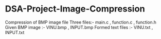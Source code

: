 # DSA-Project-Image-Compression
Compression of BMP image  file 
Three files:- main.c , function.c , function.h
Given BMP image :- VINU.bmp , INPUT.bmp
Formed text files :- VINU.txt , INPUT.txt
